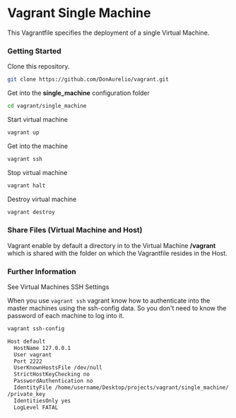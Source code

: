 # Vagrant Single Machine

This Vagrantfile specifies the deployment of a single Virtual Machine.

### Getting Started

Clone this repository.

```sh
git clone https://github.com/DonAurelio/vagrant.git
```

Get into the **single_machine** configuration folder

```sh
cd vagrant/single_machine
```

Start virtual machine

```sh
vagrant up
```

Get into the machine

```sh
vagrant ssh
```

Stop virtual machine

```sh
vagrant halt
```

Destroy virtual machine

```sh
vagrant destroy
```

### Share Files (Virtual Machine and Host)

Vagrant enable by default a directory in to the Virtual Machine **/vagrant** which is shared with the folder on which the Vagrantfile resides in the Host.

### Further Information

See Virtual Machines SSH Settings

When you use ``vagrant ssh`` vagrant know how to authenticate into the master machines using the ssh-config data. So you don't need to know the password of each machine to log into it. 

```sh
vagrant ssh-config
```

```sh
Host default                                                                                             
  HostName 127.0.0.1                                                                                     
  User vagrant                                                                                           
  Port 2222                                                                                              
  UserKnownHostsFile /dev/null                                                                           
  StrictHostKeyChecking no                                                                               
  PasswordAuthentication no                                                                              
  IdentityFile /home/username/Desktop/projects/vagrant/single_machine/.vagrant/machines/default/virtualbox
/private_key                                                                                             
  IdentitiesOnly yes                                                                                     
  LogLevel FATAL  
```



